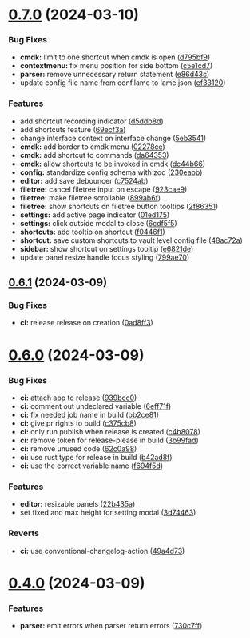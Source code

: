 # [0.7.0](https://github.com/izyuumi/LAME/compare/v0.6.1...v0.7.0) (2024-03-10)


### Bug Fixes

* **cmdk:** limit to one shortcut when cmdk is open ([d795bf9](https://github.com/izyuumi/LAME/commit/d795bf909f4560d5afff0ad1f71dc4b17ab54420))
* **contextmenu:** fix menu position for side bottom ([c5e1cd7](https://github.com/izyuumi/LAME/commit/c5e1cd716ea3dde498b8568a30638de41c66f938))
* **parser:** remove unnecessary return statement ([e86d43c](https://github.com/izyuumi/LAME/commit/e86d43caed549bf798511e4262933d94d023628f))
* update config file name from conf.lame to lame.json ([ef33120](https://github.com/izyuumi/LAME/commit/ef33120fa347f0e9cc6ff4faedb91a1426b5521f))


### Features

* add shortcut recording indicator ([d5ddb8d](https://github.com/izyuumi/LAME/commit/d5ddb8d2aa19458e329dfc19b7bfb1a73a77c0d8))
* add shortcuts feature ([69ecf3a](https://github.com/izyuumi/LAME/commit/69ecf3a91a0616e414e2218ee7c8badb85f52ee3))
* change interface context on interface change ([5eb3541](https://github.com/izyuumi/LAME/commit/5eb35412826dc2a542113b86c82884fbad33361a))
* **cmdk:** add border to cmdk menu ([02278ce](https://github.com/izyuumi/LAME/commit/02278ce3308a651875206f33a8f6cc55de7b3cbc))
* **cmdk:** add shortcut to commands ([da64353](https://github.com/izyuumi/LAME/commit/da643531ce9766c9ebef86dc919c893597ea46c2))
* **cmdk:** allow shortcuts to be invoked in cmdk ([dc44b66](https://github.com/izyuumi/LAME/commit/dc44b664328321f622803eb8a98bcdd53fc19d59))
* **config:** standardize config schema with zod ([230eabb](https://github.com/izyuumi/LAME/commit/230eabb435c77a90faf456719801a45ff4c108db))
* **editor:** add save debouncer ([c7524ab](https://github.com/izyuumi/LAME/commit/c7524ab4ecc2034129735ce9dc8e4d7953940faa))
* **filetree:** cancel filetree input on escape ([923cae9](https://github.com/izyuumi/LAME/commit/923cae950ce5b96a6c5ffb739416c7b3112df5dc))
* **filetree:** make filetree scrollable ([899ab6f](https://github.com/izyuumi/LAME/commit/899ab6fab27c27c5132089a55528f1fe14970a16))
* **filetree:** show shortcuts on filetree button tooltips ([2f86351](https://github.com/izyuumi/LAME/commit/2f863510462b2f8f010fd2f49e20a4fce1d39e6d))
* **settings:** add active page indicator ([01ed175](https://github.com/izyuumi/LAME/commit/01ed1755eac079129b2d86e91b373bf12e60b34b))
* **settings:** click outside modal to close ([6cdf5f5](https://github.com/izyuumi/LAME/commit/6cdf5f5994ee867607cd36bf3e4c1f5f1416bb5e))
* **shortcuts:** add tooltip on shortcut ([f0446f1](https://github.com/izyuumi/LAME/commit/f0446f11ddb39b089ac928968cba8cde01448981))
* **shortcut:** save custom shortcuts to vault level config file ([48ac72a](https://github.com/izyuumi/LAME/commit/48ac72a11762996536287674d80607ee766faa50))
* **sidebar:** show shortcut on settings tooltip ([e6821de](https://github.com/izyuumi/LAME/commit/e6821de06a8fd012cc6c28b9f9d2b9569217c81e))
* update panel resize handle focus styling ([799ae70](https://github.com/izyuumi/LAME/commit/799ae705f6569a97c48b63423d826368e326183b))



## [0.6.1](https://github.com/izyuumi/LAME/compare/v0.6.0...v0.6.1) (2024-03-09)


### Bug Fixes

* **ci:** release release on creation ([0ad8ff3](https://github.com/izyuumi/LAME/commit/0ad8ff3c5e9ef762b2180d70d74da7d302b8fc61))



# [0.6.0](https://github.com/izyuumi/LAME/compare/v0.5.1...v0.6.0) (2024-03-09)


### Bug Fixes

* **ci:** attach app to release ([939bcc0](https://github.com/izyuumi/LAME/commit/939bcc0728849d38bacda84976d81ea27974319b))
* **ci:** comment out undeclared variable ([6eff71f](https://github.com/izyuumi/LAME/commit/6eff71fe7069093c1ad55caa638adfdda7cada98))
* **ci:** fix needed job name in build ([bb2ce81](https://github.com/izyuumi/LAME/commit/bb2ce81c7419ab9d2029fbbed338eac018601437))
* **ci:** give pr rights to build ([c375cb8](https://github.com/izyuumi/LAME/commit/c375cb8781ff3debd7d86e49385318632d0c2f76))
* **ci:** only run publish when release is created ([c4b8078](https://github.com/izyuumi/LAME/commit/c4b80787bec4c1b05b57252943120e47c5c74b3a))
* **ci:** remove token for release-please in build ([3b99fad](https://github.com/izyuumi/LAME/commit/3b99fadb673769cf8a976ca96e652a6e4284379a))
* **ci:** remove unused code ([62c0a98](https://github.com/izyuumi/LAME/commit/62c0a98f0e6f58011f9ebcc28684278b2cd2c135))
* **ci:** use rust type for release in build ([b42ad8f](https://github.com/izyuumi/LAME/commit/b42ad8ff394263e2340c709014d633a46a00ef07))
* **ci:** use the correct variable name ([f694f5d](https://github.com/izyuumi/LAME/commit/f694f5d27ce2306ed5557bbb6f24c39c05fa4380))


### Features

* **editor:** resizable panels ([22b435a](https://github.com/izyuumi/LAME/commit/22b435af8352716115a92c2c249e82b3e9e4f892))
* set fixed and max height for setting modal ([3d74463](https://github.com/izyuumi/LAME/commit/3d744639ba1c6933f3422c81dab2c37845e95cd6))


### Reverts

* **ci:** use conventional-changelog-action ([49a4d73](https://github.com/izyuumi/LAME/commit/49a4d730efde3d24c7e1fe1e276f3e491edd127d))



# [0.4.0](https://github.com/izyuumi/LAME/compare/v0.3.1...v0.4.0) (2024-03-09)


### Features

* **parser:** emit errors when parser return errors ([730c7ff](https://github.com/izyuumi/LAME/commit/730c7fffed3c91b890aa21cef85b50b195a34cfd))




